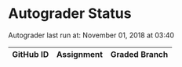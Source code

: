 # Autograder Status
Autograder last run at: November 01, 2018 at 03:40

| GitHub ID | Assignment | Graded Branch |
|-----------|------------|---------------|
